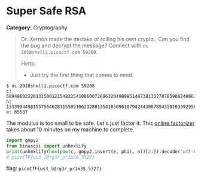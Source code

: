 # Super Safe RSA
**Category:** Cryptography
>  Dr. Xernon made the mistake of rolling his own crypto.. Can you find the bug
>  and decrypt the message? Connect with `nc 2018shell1.picoctf.com 59208`.
>
> Hints:
> - Just try the first thing that comes to mind.

	$ nc 2018shell1.picoctf.com 59208
	c: 6894860222013150012154822541006007269632049899514873813327878590624006145299286
	n: 13339944981557564628315505106232801354185096187942443807854350103992956434464167
	e: 65537

The modulus is too small to be safe. Let's just factor it. This [online
factorizer](https://www.alpertron.com.ar/ECM.HTM) takes about 10 minutes on my
machine to complete.

```python
import gmpy2
from binascii import unhexlify
print(unhexlify(hex(pow(c, gmpy2.invert(e, phi), n))[2:]).decode('utf-8'))
# picoCTF{us3_l@rg3r_pr1m3$_5327}
```

flag: `picoCTF{us3_l@rg3r_pr1m3$_5327}`
